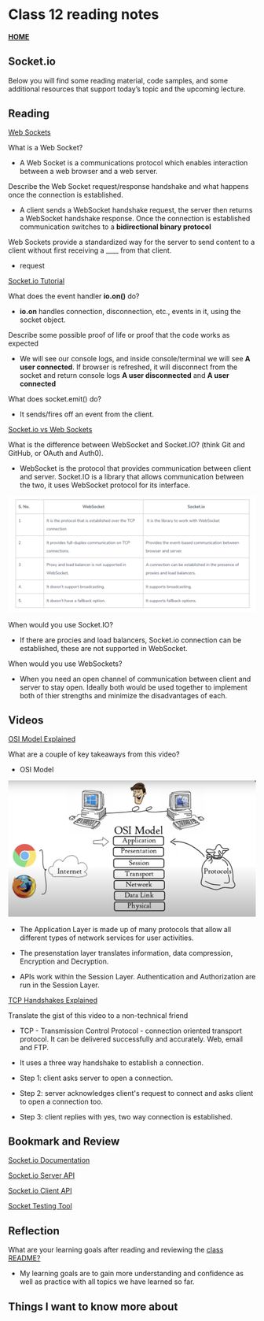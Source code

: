 # Class 12 reading notes

#### [HOME](https://cesarderio.github.io/reading-notes/)

## Socket.io

Below you will find some reading material, code samples, and some additional resources that support today’s topic and the upcoming lecture.

## Reading

[Web Sockets](https://en.wikipedia.org/wiki/WebSocket)

What is a Web Socket?

* A Web Socket is a communications protocol which enables interaction between a web browser and a web server.

Describe the Web Socket request/response handshake and what happens once the connection is established.

* A client sends a WebSocket handshake request, the server then returns a WebSocket handshake response. Once the connection is established communication switches to a **bidirectional binary protocol**

Web Sockets provide a standardized way for the server to send content to a client without first receiving a ____ from that client.

* request

[Socket.io Tutorial](https://www.tutorialspoint.com/socket.io/)

What does the event handler **io.on()** do?

* **io.on** handles connection, disconnection, etc., events in it, using the socket object.

Describe some possible proof of life or proof that the code works as expected

* We will see our console logs, and inside console/terminal we will see **A user connected**. If browser is refreshed, it will disconnect from the socket and return console logs **A user disconnected** and **A user connected**

What does socket.emit() do?

* It sends/fires off an event from the client.

[Socket.io vs Web Sockets](https://www.educba.com/websocket-vs-socket-io/)

What is the difference between WebSocket and Socket.IO? (think Git and GitHub, or OAuth and Auth0).

* WebSocket is the protocol that provides communication between client and server. Socket.IO is a library that allows communication between the two, it uses WebSocket protocol for its interface.

![WebSocket vs Socket.IO](../assets/WebSocket-vs-Socket_IO.png)

When would you use Socket.IO?

* If there are procies and load balancers, Socket.io connection can be established, these are not supported in WebSocket.

When would you use WebSockets?

* When you need an open channel of communication between client and server to stay open. Ideally both would be used together to implement both of thier strengths and minimize the disadvantages of each.

## Videos

[OSI Model Explained](https://www.youtube.com/watch?v=vv4y_uOneC0)

What are a couple of key takeaways from this video?

* OSI Model

![OSI Model](../assets//OSI-Model.png)

* The Application Layer is made up of many protocols that allow all different types of network services for user activities.

* The presenstation layer translates information, data compression, Encryption and Decryption.

* APIs work within the Session Layer. Authentication and Authorization are run in the Session Layer.

[TCP Handshakes Explained](https://www.youtube.com/watch?v=xMtP5ZB3wSk)

Translate the gist of this video to a non-technical friend

* TCP - Transmission Control Protocol - connection oriented transport protocol. It can be delivered successfully and accurately. Web, email and FTP.

* It uses a three way handshake to establish a connection.
* Step 1: client asks server to open a connection.
* Step 2: server acknowledges client's request to connect and asks client to open a connection
  too.
* Step 3: client replies with yes, two way connection is established.

## Bookmark and Review

[Socket.io Documentation](https://socket.io/docs/)

[Socket.io Server API](https://socket.io/docs/server-api)

[Socket.io Client API](https://socket.io/docs/client-api)

[Socket Testing Tool](https://amritb.github.io/socketio-client-tool/)

## Reflection

What are your learning goals after reading and reviewing the [class README?](https://codefellows.github.io/code-401-javascript-guide/curriculum/class-06/)

* My learning goals are to gain more understanding and confidence as well as practice with all topics we have learned so far.

## Things I want to know more about
